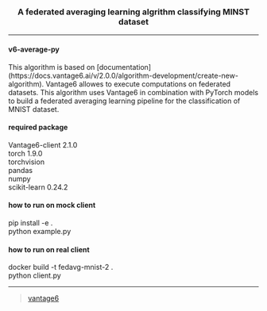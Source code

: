 
<h3 align=center> A federated averaging learning algrithm classifying MINST dataset</h3>

--------------------

<h4> v6-average-py </h4>
This algorithm is based on [documentation](https://docs.vantage6.ai/v/2.0.0/algorithm-development/create-new-algorithm). 
Vantage6 allowes to execute computations on federated datasets.
This algorithm uses Vantage6 in combination with PyTorch models to build a federated averaging learning pipeline for the classification of MNIST dataset.

<h4> required package </h4>
Vantage6-client 2.1.0
<br>
torch 1.9.0
<br>
torchvision
<br>
pandas
<br>
numpy
<br>
scikit-learn 0.24.2
<br>

<h4> how to run on mock client </h4>
pip install -e .
<br>
python example.py
<br>

<h4> how to run on real client </h4>
docker build -t fedavg-mnist-2 .
<br>
python client.py

------------------------------------
> [vantage6](https://vantage6.ai)

